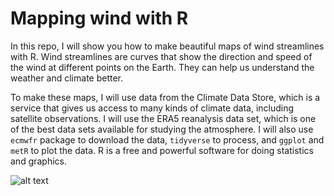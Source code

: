 # Mapping wind with R

In this repo, I will show you how to make beautiful maps of wind streamlines with R. Wind streamlines are curves that show the direction and speed of the wind at different points on the Earth. They can help us understand the weather and climate better.

To make these maps, I will use data from the Climate Data Store, which is a service that gives us access to many kinds of climate data, including satellite observations. I will use the ERA5 reanalysis data set, which is one of the best data sets available for studying the atmosphere. I will also use `ecmwfr` package to download the data, `tidyverse` to process, and `ggplot` and `metR` to plot the data. R is a free and powerful software for doing statistics and graphics.

![alt text](https://github.com/milos-agathon//mapping-wind-wtih-r/blob/main/europe-wind-tutorial.png?raw=true)
